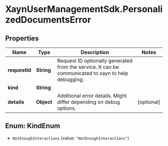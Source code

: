 # XaynUserManagementSdk.PersonalizedDocumentsError

## Properties

Name | Type | Description | Notes
------------ | ------------- | ------------- | -------------
**requestId** | **String** | Request ID optionally generated from the service. It can be communicated to xayn to help debugging. | 
**kind** | **String** |  | 
**details** | **Object** | Additional error details. Might differ depending on debug options. | [optional] 



## Enum: KindEnum


* `NotEnoughInteractions` (value: `"NotEnoughInteractions"`)




